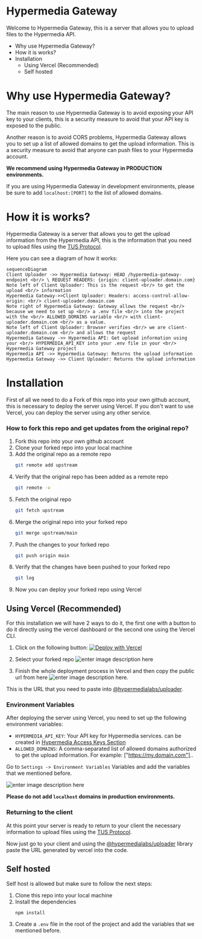 # Hypermedia Gateway
Welcome to Hypermedia Gateway, this is a server that allows you to upload files to the Hypermedia API.

- Why use Hypermedia Gateway?
- How it is works?
- Installation
    - Using Vercel (Recommended)
    - Self hosted

# Why use Hypermedia Gateway?
The main reason to use Hypermedia Gateway is to avoid exposing your API key to your clients, this is a security measure to avoid that your API key is exposed to the public.

Another reason is to avoid CORS problems, Hypermedia Gateway allows you to set up a list of allowed domains to get the upload information. This is a security measure to avoid that anyone can push files to your Hypermedia account.

**We recommend using Hypermedia Gateway in PRODUCTION environments.**

If you are using Hypermedia Gateway in development environments, please be sure to add `localhost:[PORT]` to the list of allowed domains.


# How it is works?
Hypermedia Gateway is a server that allows you to get the upload information from the Hypermedia API, this is the information that you need to upload files using the [TUS Protocol](https://tus.io/).

Here you can see a diagram of how it works:

```mermaid
sequenceDiagram
Client Uploader ->> Hypermedia Gateway: HEAD /hypermedia-gateway-endpoint <br/> \ REQUEST HEADERS: {origin: client-uploader.domain.com}
Note left of Client Uploader: This is the request <br/> to get the upload <br/> information
Hypermedia Gateway->>Client Uploader: Headers: access-control-allow-origin: <br/> client-uploader.domain.com
Note right of Hypermedia Gateway: Gateway allows the request <br/> because we need to set up <br/> a .env file <br/> into the project with the <br/> ALLOWED_DOMAINS variable <br/> with client-uploader.domain.com <br/> as a value.
Note left of Client Uploader: Browser verifies <br/> we are client-uploader.domain.com <br/> and allows the request
Hypermedia Gateway ->> Hypermedia API: Get upload information using your <br/> HYPERMEDIA_API_KEY into your .env file in your <br/> Hypermedia Gateway project
Hypermedia API ->> Hypermedia Gateway: Returns the upload information
Hypermedia Gateway ->> Client Uploader: Returns the upload information
```


# Installation
First of all we need to do a Fork of this repo into your own github account, this is necessary to deploy the server using Vercel. If you don't want to use Vercel, you can deploy the server using any other service.

### How to fork this repo and get updates from the original repo?
1.  Fork this repo into your own github account
2.  Clone your forked repo into your local machine
3.  Add the original repo as a remote repo
    ```bash
    git remote add upstream
    ```
4.  Verify that the original repo has been added as a remote repo
    ```bash
    git remote -v
    ```
5.  Fetch the original repo
    ```bash
    git fetch upstream
    ```
6.  Merge the original repo into your forked repo
    ```bash
    git merge upstream/main
    ```
7.  Push the changes to your forked repo
    ```bash
    git push origin main
    ```
8.  Verify that the changes have been pushed to your forked repo
    ```bash
    git log
    ```
9.  Now you can deploy your forked repo using Vercel


## Using Vercel (Recommended)
For this installation we will have 2 ways to do it, the first one with a button to do it directly using the vercel dashboard or the second one using the Vercel CLI.

1.  Click on the following button:
    [![Deploy with Vercel](https://vercel.com/button)](https://vercel.com/new)

2.  Select your forked repo
    ![enter image description here](https://kpuytupfffedzdqkabsx.supabase.co/storage/v1/object/public/Documentation%20Images/SCR-20240118-qnsh.png)

3.  Finish the whole deployment process in Vercel and then copy the public url from here ![enter image description here](https://kpuytupfffedzdqkabsx.supabase.co/storage/v1/object/public/Documentation%20Images/SCR-20240117-injs.png). 

This is the URL that you need to paste into [@hypermedialabs/uploader](https://github.com/hypermedialabs/uploader).

### Environment Variables

After deploying the server using Vercel, you need to set up the following environment variables:

- `HYPERMEDIA_API_KEY`: Your API key for Hypermedia services. can be created in [Hypermedia Access Keys Section](https://hypermedia.link/account/accesskeys)
- `ALLOWED_DOMAINS`: A comma-separated list of allowed domains authorized to get the upload information. For example: ["https://my.domain.com"]..

 Go to `Settings -> Environment Variables` Variables and add the variables that we mentioned before.
    
![enter image description here](https://kpuytupfffedzdqkabsx.supabase.co/storage/v1/object/public/Documentation%20Images/SCR-20240117-iocb.png)


**Please do not add `localhost` domains in production environments.**

### Returning to the client

At this point your server is ready to return to your client the necessary information to upload files using the [TUS Protocol](https://tus.io/).

Now just go to your client and using the [@hypermedialabs/uploader](https://github.com/hypermedialabs/uploader) library paste the URL generated by vercel into the code.

## Self hosted
Self host is allowed but make sure to follow the next steps:

1.  Clone this repo into your local machine
2.  Install the dependencies
    ```bash
    npm install
    ```
3.  Create a `.env` file in the root of the project and add the variables that we mentioned before.